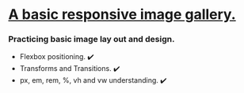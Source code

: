 <h1><ins>A basic responsive image gallery.</ins></h1>

<h3>Practicing basic image lay out and design. </h3>

<ul> 
  <li> Flexbox positioning. ✔️ </li>
  <li> Transforms and Transitions. ✔️ </li>
  <li> px, em, rem, %, vh and vw understanding. ✔️ </li>
</ul>

